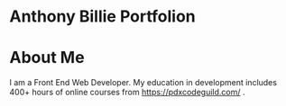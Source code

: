 # Anthony Billie Portfolion
# About Me
I am a Front End Web Developer.  My education in development includes 400+ hours of online courses from https://pdxcodeguild.com/ . 
